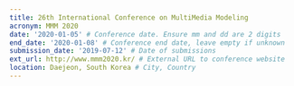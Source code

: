 ```yaml
---
title: 26th International Conference on MultiMedia Modeling
acronym: MMM 2020
date: '2020-01-05' # Conference date. Ensure mm and dd are 2 digits
end_date: '2020-01-08' # Conference end date, leave empty if unknown
submission_date: '2019-07-12' # Date of submissions
ext_url: http://www.mmm2020.kr/ # External URL to conference website
location: Daejeon, South Korea # City, Country
---
```


